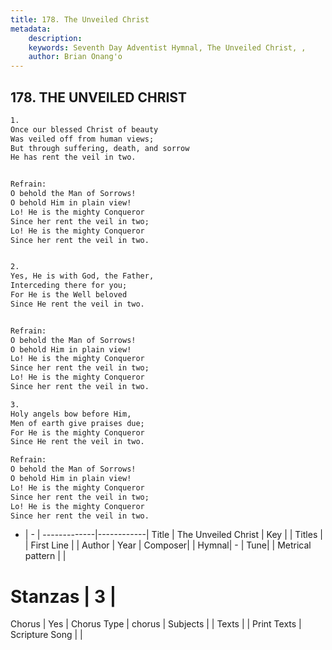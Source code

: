 ```yaml
---
title: 178. The Unveiled Christ
metadata:
    description: 
    keywords: Seventh Day Adventist Hymnal, The Unveiled Christ, , 
    author: Brian Onang'o
---
```



## 178. THE UNVEILED CHRIST

```txt
1.
Once our blessed Christ of beauty
Was veiled off from human views;
But through suffering, death, and sorrow
He has rent the veil in two.


Refrain:
O behold the Man of Sorrows!
O behold Him in plain view!
Lo! He is the mighty Conqueror
Since her rent the veil in two;
Lo! He is the mighty Conqueror
Since her rent the veil in two.


2.
Yes, He is with God, the Father,
Interceding there for you;
For He is the Well beloved
Since He rent the veil in two.


Refrain:
O behold the Man of Sorrows!
O behold Him in plain view!
Lo! He is the mighty Conqueror
Since her rent the veil in two;
Lo! He is the mighty Conqueror
Since her rent the veil in two.

3.
Holy angels bow before Him,
Men of earth give praises due;
For He is the mighty Conqueror
Since He rent the veil in two.

Refrain:
O behold the Man of Sorrows!
O behold Him in plain view!
Lo! He is the mighty Conqueror
Since her rent the veil in two;
Lo! He is the mighty Conqueror
Since her rent the veil in two.

```

- |   -  |
-------------|------------|
Title | The Unveiled Christ |
Key |  |
Titles |  |
First Line |  |
Author | 
Year | 
Composer|  |
Hymnal|  - |
Tune|  |
Metrical pattern | |
# Stanzas | 3 |
Chorus | Yes |
Chorus Type | chorus |
Subjects |  |
Texts |  |
Print Texts | 
Scripture Song |  |
  
